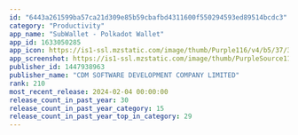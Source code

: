 ```yaml
---
id: "6443a261599ba57ca21d309e85b59cbafbd4311600f550294593ed89514bcdc3"
category: "Productivity"
app_name: "SubWallet - Polkadot Wallet"
app_id: 1633050285
app_icon: https://is1-ssl.mzstatic.com/image/thumb/Purple116/v4/b5/37/33/b53733fc-dbe2-c84f-ca89-b24a4258817e/AppIcon-0-0-1x_U007emarketing-0-10-0-85-220.png/1024x1024bb.png
app_screenshot: https://is1-ssl.mzstatic.com/image/thumb/PurpleSource116/v4/70/b1/3a/70b13aa7-c121-cc16-4f8d-43dee447a108/6ae1c903-a9c0-48f9-b077-10c11e206285_01.png/1242x2688bb.png
publisher_id: 1447938963
publisher_name: "CDM SOFTWARE DEVELOPMENT COMPANY LIMITED"
rank: 210
most_recent_release: 2024-02-04 00:00:00
release_count_in_past_year: 30
release_count_in_past_year_category: 15
release_count_in_past_year_top_in_category: 29
---
```

